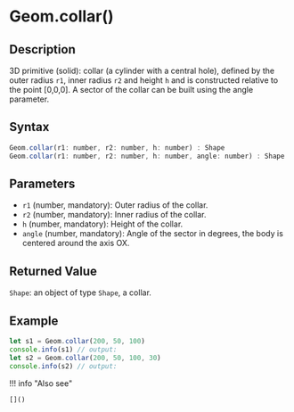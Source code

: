 # Geom.collar()

## Description
3D primitive (solid): collar (a cylinder with a central hole), defined by the outer radius `r1`, inner radius `r2` and height `h` and is constructed relative to the point [0,0,0]. A sector of the collar can be built using the angle parameter.

## Syntax
```javascript
Geom.collar(r1: number, r2: number, h: number) : Shape
Geom.collar(r1: number, r2: number, h: number, angle: number) : Shape
```

## Parameters
- `r1` (number, mandatory): Outer radius of the collar.
- `r2` (number, mandatory): Inner radius of the collar.
- `h` (number, mandatory): Height of the collar.
- `angle` (number, mandatory): Angle of the sector in degrees, the body is centered around the axis OX.

## Returned Value
`Shape`: an object of type `Shape`, a collar.

## Example
```javascript linenums="1"
let s1 = Geom.collar(200, 50, 100)
console.info(s1) // output:
let s2 = Geom.collar(200, 50, 100, 30)
console.info(s2) // output:
```

!!! info "Also see"

    []()